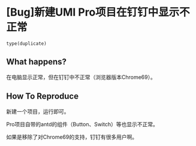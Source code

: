 # [Bug]新建UMI Pro项目在钉钉中显示不正常

`type(duplicate)`

## What happens?

在电脑显示正常，但在钉钉中不正常（浏览器版本Chrome69）。

## How To Reproduce

新建一个项目，运行即可。

Pro项目自带的antd的组件（Button、Switch）等也显示不正常。

如果是移除了对Chrome69的支持，钉钉有很多用户啊。
